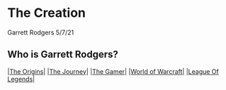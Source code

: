 # The Creation
Garrett Rodgers
5/7/21
## Who is Garrett Rodgers?
|[The Origins](The-Origins.md)|
|[The Journey](The-Journey.md)|
|[The Gamer](The-Gamer.md)|
|[World of Warcraft](World-Of-Warcraft.md)|
|[League Of Legends](League-of-Legends.md)|
